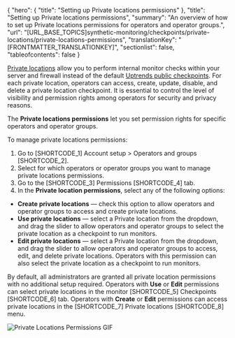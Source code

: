 {
  "hero": {
    "title": "Setting up Private locations permissions"
  },
  "title": "Setting up Private locations permissions",
  "summary": "An overview of how to set up Private locations permissions for operators and operator groups.",
  "url": "[URL_BASE_TOPICS]synthetic-monitoring/checkpoints/private-locations/private-locations-permissions",
  "translationKey": "[FRONTMATTER_TRANSLATIONKEY]",
  "sectionlist": false,
  "tableofcontents": false
}

[Private locations]([LINK_URL_1]) allow you to perform internal monitor checks within your server and firewall instead of the default [Uptrends public checkpoints]([LINK_URL_2]). For each private location, operators can access, create, update, disable, and delete a private location checkpoint. It is essential to control the level of visibility and permission rights among operators for security and privacy reasons.

The **Private locations permissions** let you set permission rights for specific operators and operator groups.

To manage private locations permissions:

1. Go to [SHORTCODE_1] Account setup > Operators and groups [SHORTCODE_2].
2. Select for which operators or operator groups you want to manage private locations permissions.
3. Go to the [SHORTCODE_3] Permissions [SHORTCODE_4] tab.
4. In the **Private location permissions**, select any of the following options:

- **Create private locations** — check this option to allow operators and operator groups to access and create private locations.
- **Use private locations** — select a Private location from the dropdown, and drag the slider to allow operators and operator groups to select the private location as a checkpoint to run monitors.
- **Edit private locations** —  select a Private location from the dropdown, and drag the slider to allow operators and operator groups to access, edit, and delete private locations. Operators with this permission can also select the private location as a checkpoint to run monitors.

By default, all administrators are granted all private location permissions with no additional setup required. Operators with **Use** or **Edit** permissions can select private locations in the monitor [SHORTCODE_5] Checkpoints [SHORTCODE_6] tab. Operators with **Create** or **Edit** permissions can access private locations in the [SHORTCODE_7] Private locations [SHORTCODE_8] menu.

![Private Locations Permissions GIF]([LINK_URL_3])